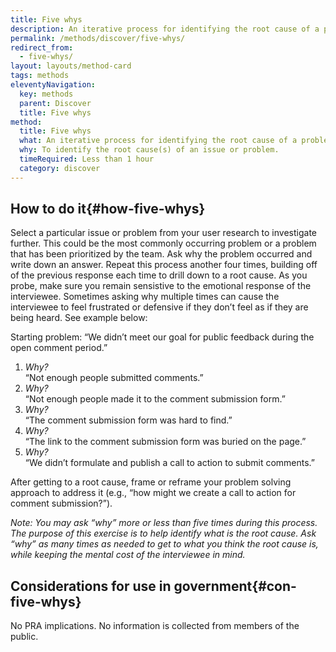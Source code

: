 ```yaml
---
title: Five whys
description: An iterative process for identifying the root cause of a problem by posing the question "Why?" at least five times to help separate symptoms from causes.
permalink: /methods/discover/five-whys/
redirect_from:
  - five-whys/
layout: layouts/method-card
tags: methods
eleventyNavigation:
  key: methods
  parent: Discover
  title: Five whys
method:
  title: Five whys
  what: An iterative process for identifying the root cause of a problem by posing the question “Why?” at least five times to help separate symptoms from causes.
  why: To identify the root cause(s) of an issue or problem.
  timeRequired: Less than 1 hour
  category: discover
---
```


## How to do it{#how-five-whys}

Select a particular issue or problem from your user research to investigate further. This could be the most commonly occurring problem or a problem that has been prioritized by the team.
Ask why the problem occurred and write down an answer. Repeat this process another four times, building off of the previous response each time to drill down to a root cause. As you probe, make sure you remain sensistive to the emotional response of the interviewee. Sometimes asking why multiple times can cause the interviewee to feel frustrated or defensive if they don’t feel as if they are being heard. See example below:

Starting problem: “We didn’t meet our goal for public feedback during the open comment period.”
1. *Why?*<br/>
“Not enough people submitted comments.”
1. *Why?*<br/>
“Not enough people made it to the comment submission form.”
1. *Why?*<br/>
“The comment submission form was hard to find.”
1. *Why?*<br/>
“The link to the comment submission form was buried on the page.”
1. *Why?*<br/>
“We didn’t formulate and publish a call to action to submit comments.”

After getting to a root cause, frame or reframe your problem solving approach to address it (e.g., “how might we create a call to action for comment submission?”).

*Note: You may ask “why” more or less than five times during this process. The purpose of this exercise is to help identify what is the root cause.  Ask “why” as many times as needed to get to what you think the root cause is, while keeping the mental cost of the interviewee in mind.*

<section class="method--section method--section--government-considerations" markdown="1" >

## Considerations for use in government{#con-five-whys}

No PRA implications. No information is collected from members of the public.

</section>
